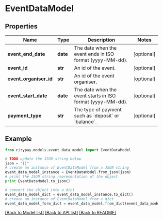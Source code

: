# EventDataModel


## Properties

Name | Type | Description | Notes
------------ | ------------- | ------------- | -------------
**event_end_date** | **date** | The date when the event ends in ISO format (yyyy-MM-dd). | [optional] 
**event_id** | **str** | An id of the event. | [optional] 
**event_organiser_id** | **str** | An id of the event organiser. | [optional] 
**event_start_date** | **date** | The date when the event starts in ISO format (yyyy-MM-dd). | [optional] 
**payment_type** | **str** | The type of payment such as &#x60;deposit&#x60; or &#x60;balance&#x60;. | [optional] 

## Example

```python
from citypay.models.event_data_model import EventDataModel

# TODO update the JSON string below
json = "{}"
# create an instance of EventDataModel from a JSON string
event_data_model_instance = EventDataModel.from_json(json)
# print the JSON string representation of the object
print EventDataModel.to_json()

# convert the object into a dict
event_data_model_dict = event_data_model_instance.to_dict()
# create an instance of EventDataModel from a dict
event_data_model_form_dict = event_data_model.from_dict(event_data_model_dict)
```
[[Back to Model list]](../README.md#documentation-for-models) [[Back to API list]](../README.md#documentation-for-api-endpoints) [[Back to README]](../README.md)


